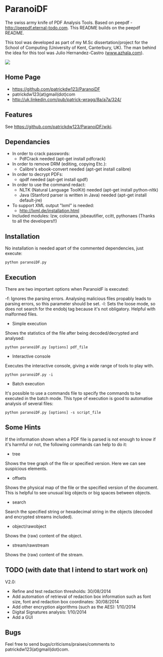 ParanoiDF
=========

The swiss army knife of PDF Analysis Tools. Based on peepdf - http://peepdf.eternal-todo.com. This README builds on the peepdf README.

This tool was developed as part of my M.Sc dissertation/project for the School of Computing (University of Kent, Canterbury, UK).
The man behind the idea for this tool was Julio Hernandez-Castro (www.azhala.com).

![](http://i16.photobucket.com/albums/b37/psynto/1-1.jpg)

Home Page 
-----------

* https://github.com/patrickdw123/ParanoiDF
* patrickdw123(at)gmail(dot)com
* http://uk.linkedin.com/pub/patrick-wragg/8a/a7a/324/

Features
-----------

See https://github.com/patrickdw123/ParanoiDF/wiki.

Dependancies
-----------

* In order to crack passwords: 
	- PdfCrack needed (apt-get install pdfcrack)
* In order to remove DRM (editing, copying Etc.): 
	- Calibre's ebook-convert needed (apt-get install calibre)
* In order to decrypt PDFs: 
	- qpdf needed (apt-get install qpdf)
* In order to use the command redact:
	- NLTK (Natural Language ToolKit) needed (apt-get install python-nltk)
	- Java (Stanford parser is written in Java) needed (apt-get install default-jre)
* To support XML output "lxml" is needed:
   - http://lxml.de/installation.html
* Included modules: lzw, colorama, jsbeautifier, ccitt, pythonaes (Thanks to all the developers!!)

Installation
-----------

No installation is needed apart of the commented dependencies, just execute:

	python paranoiDF.py

Execution
-----------

There are two important options when ParanoidF is executed:

-f: Ignores the parsing errors. Analysing malicious files propably leads to parsing errors, so this parameter should be set.
-l: Sets the loose mode, so does not search for the endobj tag because it's not obligatory. Helpful with malformed files.


* Simple execution

Shows the statistics of the file after being decoded/decrypted and analysed:

    python paranoiDF.py [options] pdf_file


* Interactive console

Executes the interactive console, giving a wide range of tools to play with.

    python paranoiDF.py -i 


* Batch execution

It's possible to use a commands file to specify the commands to be executed in the batch mode. This type of execution is good to automatise analysis of several files:

    python paranoiDF.py [options] -s script_file 

Some Hints
-----------
If the information shown when a PDF file is parsed is not enough to know if it's harmful or not, the following commands can help to do it:

* tree

Shows the tree graph of the file or specified version. Here we can see suspicious elements.


* offsets 

Shows the physical map of the file or the specified version of the document. This is helpful to see unusual big objects or big spaces between objects.


* search

Search the specified string or hexadecimal string in the objects (decoded and encrypted streams included).


* object/rawobject

Shows the (raw) content of the object.


* stream/rawstream

Shows the (raw) content of the stream.

TODO (with date that I intend to start work on)
----------
V2.0:
* Refine and test redaction thresholds: 30/08/2014
* Add automation of retrieval of redaction box information such as font size, font and redaction box coordinates: 30/08/2014
* Add other encryption algorithms (such as the AES): 1/10/2014 
* Digital Signatures analysis: 1/10/2014
* Add a GUI


Bugs
----------

Feel free to send bugs/criticisms/praises/comments to patrickdw123(at)gmail(dot)com.

